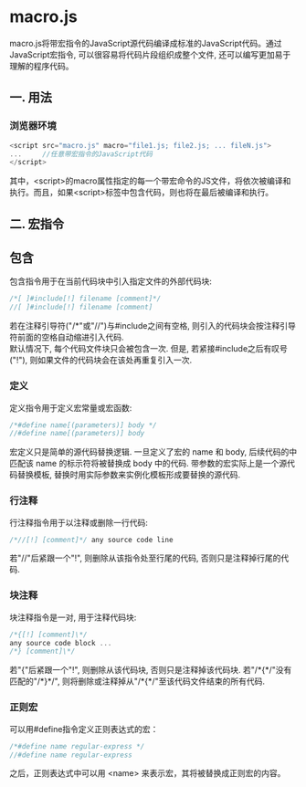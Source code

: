 # macro.js
macro.js将带宏指令的JavaScript源代码编译成标准的JavaScript代码。通过JavaScript宏指令, 可以很容易将代码片段组织成整个文件, 还可以编写更加易于理解的程序代码。  

## 一. 用法
### 浏览器环境
```javascript
<script src="macro.js" macro="file1.js; file2.js; ... fileN.js">
...     //任意带宏指令的JavaScript代码
</script>
```
其中，&lt;script&gt;的macro属性指定的每一个带宏命令的JS文件，将依次被编译和执行。而且，如果&lt;script&gt;标签中包含代码，则也将在最后被编译和执行。  

## 二. 宏指令
## 包含
包含指令用于在当前代码块中引入指定文件的外部代码块:
```javascript
/*[ ]#include[!] filename [comment]*/  
//[ ]#include[!] filename [comment]
```
若在注释引导符("/\*"或"//")与#include之间有空格, 则引入的代码块会按注释引导符前面的空格自动缩进引入代码.  
默认情况下, 每个代码文件块只会被包含一次. 但是, 若紧接#include之后有叹号("!"), 则如果文件的代码块会在该处再重复引入一次.

### 定义
定义指令用于定义宏常量或宏函数:
```javascript
/*#define name[(parameters)] body */  
//#define name[(parameters)] body  
```
宏定义只是简单的源代码替换逻辑. 一旦定义了宏的 name 和 body, 后续代码的中匹配该 name 的标示符将被替换成 body 中的代码. 带参数的宏实际上是一个源代码替换模板, 替换时用实际参数来实例化模板形成要替换的源代码.  
 

### 行注释
行注释指令用于以注释或删除一行代码:
```javascript
/*//[!] [comment]*/ any source code line
```
若"//"后紧跟一个"!", 则删除从该指令处至行尾的代码, 否则只是注释掉行尾的代码. 

### 块注释
块注释指令是一对, 用于注释代码块:
```javascript
/*{[!] [comment]\*/
any source code block ...
/*} [comment]\*/
```
若"{"后紧跟一个"!", 则删除从该代码块, 否则只是注释掉该代码块. 若"/\*{\*/"没有匹配的"/\*}\*/", 则将删除或注释掉从"/\*{\*/"至该代码文件结束的所有代码. 

### 正则宏
可以用#define指令定义正则表达式的宏：
```javascript
/*#define name regular-express */
//#define name regular-express
```
之后，正则表达式中可以用 &lt;name&gt; 来表示宏，其将被替换成正则宏的内容。  
